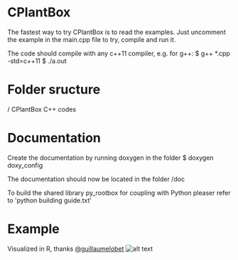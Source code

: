 # CPlantBox

The fastest way to try CPlantBox is to read the examples. Just uncomment the example in the main.cpp file to try, compile and run it. 

The code should compile with any c++11 compiler, e.g. for g++:
$ g++ *.cpp -std=c++11
$ ./a.out


# Folder sructure

/				CPlantBox C++ codes

# Documentation

Create the documentation by running doxygen in the folder 
$ doxygen doxy_config

The documentation should now be located in the folder /doc

To build the shared library py_rootbox for coupling with Python pleaser refer to 'python building guide.txt'

# Example

Visualized in R, thanks  [@guillaumelobet](https://github.com/guillaumelobet)
![alt text](https://github.com/Plant-Root-Soil-Interactions-Modelling/CPlantBox/blob/master/results/plant.gif "Tree with leafs")
